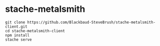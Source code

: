 # stache-metalsmith

```
git clone https://github.com/Blackbaud-SteveBrush/stache-metalsmith-client.git
cd stache-metalsmith-client
npm install
stache serve
```
